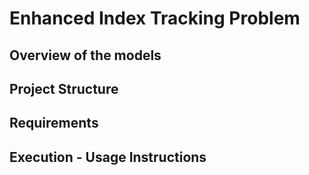 # Enhanced Index Tracking Problem

## Overview of the models

## Project Structure

## Requirements

## Execution - Usage Instructions
